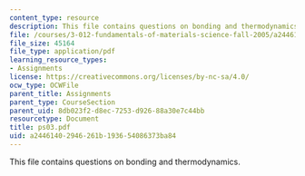 ```yaml
---
content_type: resource
description: This file contains questions on bonding and thermodynamics.
file: /courses/3-012-fundamentals-of-materials-science-fall-2005/a24461402946261b193654086373ba84_ps03.pdf
file_size: 45164
file_type: application/pdf
learning_resource_types:
- Assignments
license: https://creativecommons.org/licenses/by-nc-sa/4.0/
ocw_type: OCWFile
parent_title: Assignments
parent_type: CourseSection
parent_uid: 8db023f2-d8ec-7253-d926-88a30e7c44bb
resourcetype: Document
title: ps03.pdf
uid: a2446140-2946-261b-1936-54086373ba84
---
```

This file contains questions on bonding and thermodynamics.